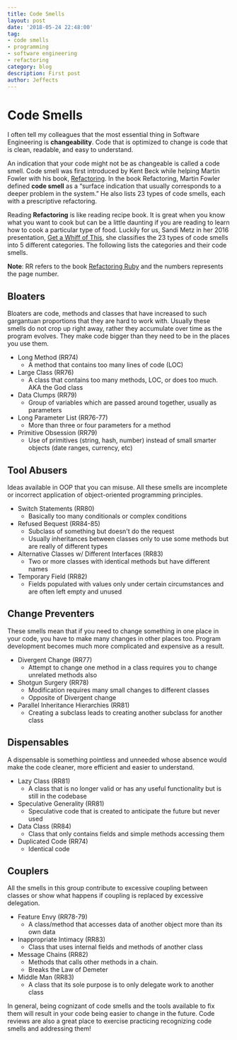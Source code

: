 ```yaml
---
title: Code Smells
layout: post
date: '2018-05-24 22:48:00'
tag:
- code smells
- programming
- software engineering
- refactoring
category: blog
description: First post
author: Jeffects
---
```


# Code Smells
I often tell my colleagues that the most essential thing in Software Engineering is **changeability**. Code that is optimized to change is code that is clean, readable, and easy to understand.

An indication that your code might not be as changeable is called a code smell. Code smell was first introduced by Kent Beck while helping Martin Fowler with his book, [Refactoring](https://martinfowler.com/books/refactoring.html).  In the book Refactoring, Martin Fowler defined **code smell** as a “surface indication that usually corresponds to a deeper problem in the system.” He also lists 23 types of code smells, each with a prescriptive refactoring.

Reading **Refactoring** is like reading recipe book. It is great when you know what you want to cook but can be a little daunting if you are reading to learn how to cook a particular type of food. Luckily for us, Sandi Metz in her 2016 presentation, [Get a Whiff of This](https://www.youtube.com/watch?v=PJjHfa5yxlU), she classifies the 23 types of code smells into 5 different categories.  The following lists the categories and their code smells.

**Note**: RR refers to the book [Refactoring Ruby](https://martinfowler.com/books/refactoringRubyEd.html) and the numbers represents the page number.


## Bloaters
Bloaters are code, methods and classes that have increased to such gargantuan proportions that they are hard to work with. Usually these smells do not crop up right away, rather they accumulate over time as the program evolves.  They make code bigger than they need to be in the places you use them.


* Long Method (RR74)
  * A method that contains too many lines of code (LOC)
* Large Class (RR76)
  * A class that contains too many methods, LOC, or does too much.  AKA the God
    class
* Data Clumps (RR79)
  * Group of variables which are passed around together, usually as parameters
* Long Parameter List (RR76-77)
  * More than three or four parameters for a method
* Primitive Obsession (RR79)
  * Use of primitives (string, hash, number) instead of small smarter objects (date ranges, currency, etc)
 

## Tool Abusers
Ideas available in OOP that you can misuse.  All these smells are incomplete or incorrect application of object-oriented programming principles.


* Switch Statements (RR80)
  * Basically too many conditionals or complex conditions
* Refused Bequest (RR84-85)
  * Subclass of something but doesn't do the request
  * Usually inheritances between classes only to use some methods but are really
   of different types
* Alternative Classes w/ Different Interfaces (RR83)
  * Two or more classes with identical methods but have different names
* Temporary Field (RR82)
  * Fields populated with values only under certain circumstances and are often
    left empty and unused


## Change Preventers
These smells mean that if you need to change something in one place in your code, you have to make many changes in other places too. Program development becomes much more complicated and expensive as a result.


* Divergent Change (RR77)
  * Attempt to change one method in a class requires you to change unrelated methods also
* Shotgun Surgery (RR78)
  * Modification requires many small changes to different classes
  * Opposite of Divergent change
* Parallel Inheritance Hierarchies (RR81)
  * Creating a subclass leads to creating another subclass for another class

## Dispensables
A dispensable is something pointless and unneeded whose absence would make the code cleaner, more efficient and easier to understand.


* Lazy Class (RR81)
  * A class that is no longer valid or has any useful functionality but is still
    in the codebase
* Speculative Generality (RR81)
  * Speculative code that is created to anticipate the future but never used
* Data Class (RR84)
  * Class that only contains fields and simple methods accessing them
* Duplicated Code (RR74)
  * Identical code

## Couplers
All the smells in this group contribute to excessive coupling between classes or show what happens if coupling is replaced by excessive delegation.


* Feature Envy (RR78-79)
  * A class/method that accesses data of another object more than its own data
* Inappropriate Intimacy (RR83)
  * Class that uses internal fields and methods of another class
* Message Chains (RR82)
  * Methods that calls other methods in a chain.
  * Breaks the Law of Demeter
* Middle Man (RR83)
  * A class that its sole purpose is to only delegate work to another class


In general, being cognizant of code smells and the tools available to fix them will result in your code being easier to change in the future.  Code reviews are also a great place to exercise practicing recognizing code smells and addressing them!
